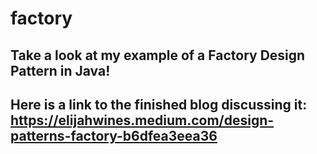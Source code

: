 # factory

## Take a look at my example of a Factory Design Pattern in Java!

## Here is a link to the finished blog discussing it: https://elijahwines.medium.com/design-patterns-factory-b6dfea3eea36